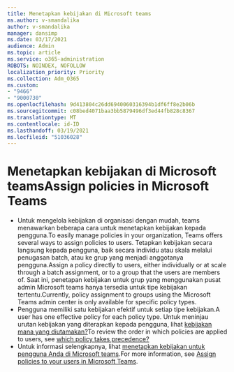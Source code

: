 ```yaml
---
title: Menetapkan kebijakan di Microsoft teams
ms.author: v-smandalika
author: v-smandalika
manager: dansimp
ms.date: 03/17/2021
audience: Admin
ms.topic: article
ms.service: o365-administration
ROBOTS: NOINDEX, NOFOLLOW
localization_priority: Priority
ms.collection: Adm_O365
ms.custom:
- "9466"
- "9000730"
ms.openlocfilehash: 9d413804c26dd6940060316394b1df6ff8e2b06b
ms.sourcegitcommit: c08bed4071baa3bb5879496df3ed44fb828c8367
ms.translationtype: MT
ms.contentlocale: id-ID
ms.lasthandoff: 03/19/2021
ms.locfileid: "51036028"
---
```

# <a name="assign-policies-in-microsoft-teams"></a><span data-ttu-id="a3ffb-102">Menetapkan kebijakan di Microsoft teams</span><span class="sxs-lookup"><span data-stu-id="a3ffb-102">Assign policies in Microsoft Teams</span></span>

- <span data-ttu-id="a3ffb-103">Untuk mengelola kebijakan di organisasi dengan mudah, teams menawarkan beberapa cara untuk menetapkan kebijakan kepada pengguna.</span><span class="sxs-lookup"><span data-stu-id="a3ffb-103">To easily manage policies in your organization, Teams offers several ways to assign policies to users.</span></span> <span data-ttu-id="a3ffb-104">Tetapkan kebijakan secara langsung kepada pengguna, baik secara individu atau skala melalui penugasan batch, atau ke grup yang menjadi anggotanya pengguna.</span><span class="sxs-lookup"><span data-stu-id="a3ffb-104">Assign a policy directly to users, either individually or at scale through a batch assignment, or to a group that the users are members of.</span></span>  <span data-ttu-id="a3ffb-105">Saat ini, penetapan kebijakan untuk grup yang menggunakan pusat admin Microsoft teams hanya tersedia untuk tipe kebijakan tertentu.</span><span class="sxs-lookup"><span data-stu-id="a3ffb-105">Currently, policy assignment to groups using the Microsoft Teams admin center is only available for specific policy types.</span></span> 
- <span data-ttu-id="a3ffb-106">Pengguna memiliki satu kebijakan efektif untuk setiap tipe kebijakan.</span><span class="sxs-lookup"><span data-stu-id="a3ffb-106">A user has one effective policy for each policy type.</span></span> <span data-ttu-id="a3ffb-107">Untuk meninjau urutan kebijakan yang diterapkan kepada pengguna, lihat [kebijakan mana yang diutamakan?](https://docs.microsoft.com/microsoftteams/assign-policies#which-policy-takes-precedence)</span><span class="sxs-lookup"><span data-stu-id="a3ffb-107">To review the order in which policies are applied to users, see [which policy takes precedence?](https://docs.microsoft.com/microsoftteams/assign-policies#which-policy-takes-precedence)</span></span>
- <span data-ttu-id="a3ffb-108">Untuk informasi selengkapnya, lihat [menetapkan kebijakan untuk pengguna Anda di Microsoft teams](https://docs.microsoft.com/microsoftteams/assign-policies).</span><span class="sxs-lookup"><span data-stu-id="a3ffb-108">For more information, see [Assign policies to your users in Microsoft Teams](https://docs.microsoft.com/microsoftteams/assign-policies).</span></span>